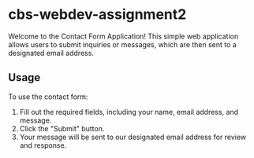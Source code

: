 # cbs-webdev-assignment2

Welcome to the Contact Form Application! This simple web application allows users to submit inquiries or messages, which are then sent to a designated email address.

## Usage

To use the contact form:

1. Fill out the required fields, including your name, email address, and message.
2. Click the "Submit" button.
3. Your message will be sent to our designated email address for review and response.
